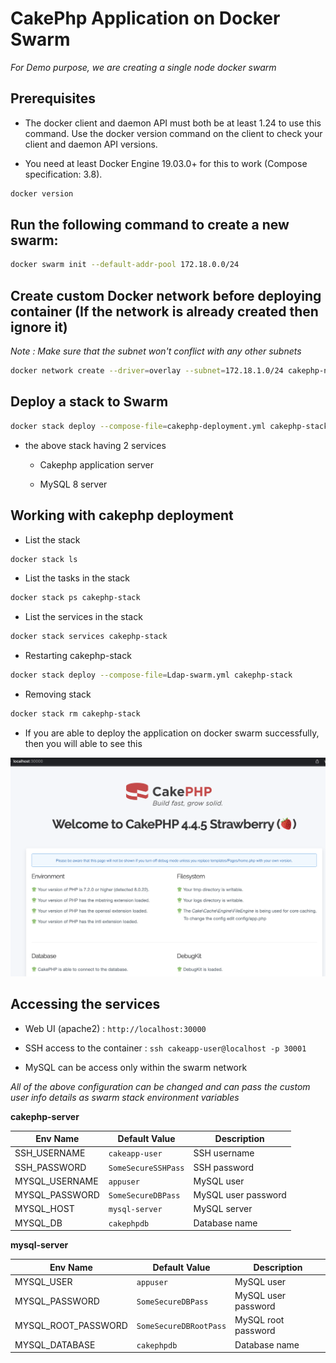 # CakePhp Application on Docker Swarm

*For Demo purpose, we are creating a single node docker swarm*

## Prerequisites

*  The docker client and daemon API must both be at least 1.24 to use this command. Use the docker version command on the client to check your client and daemon API versions.

* You need at least Docker Engine 19.03.0+ for this to work (Compose specification: 3.8).

```bash
docker version
```

## Run the following command to create a new swarm:

```bash
docker swarm init --default-addr-pool 172.18.0.0/24
```

## Create custom Docker network before deploying container (If the network is already created then ignore it)

*Note : Make sure that the subnet won't conflict with any other subnets*

```bash
docker network create --driver=overlay --subnet=172.18.1.0/24 cakephp-network
```

## Deploy a stack to Swarm

```bash
docker stack deploy --compose-file=cakephp-deployment.yml cakephp-stack
```

* the above stack having 2 services

    * Cakephp application server

    * MySQL 8 server


## Working with cakephp deployment

* List the stack

```bash
docker stack ls
```

* List the tasks in the stack

```bash
docker stack ps cakephp-stack
```

* List the services in the stack

```bash
docker stack services cakephp-stack
```

* Restarting cakephp-stack

```bash
docker stack deploy --compose-file=Ldap-swarm.yml cakephp-stack
```

* Removing stack

```bash
docker stack rm cakephp-stack
```

* If you are able to deploy the application on docker swarm successfully, then you will able to see this

![CakePhp](Img/cakephp.png)

## Accessing the services

* Web UI (apache2) : `http://localhost:30000`

* SSH access to the container : `ssh cakeapp-user@localhost -p 30001`

* MySQL can be access only within the swarm network


*All of the above configuration can be changed and can pass the custom user info details as swarm stack environment variables*


**cakephp-server**

Env Name	         |  Default Value   |  Description
---------------------|---------------------|---------------------
SSH_USERNAME	 | `cakeapp-user`	| SSH username
SSH_PASSWORD	 | `SomeSecureSSHPass`	| SSH password
MYSQL_USERNAME	 | `appuser`	| MySQL user
MYSQL_PASSWORD	 | `SomeSecureDBPass`	| MySQL user password
MYSQL_HOST	 | `mysql-server`	| MySQL server
MYSQL_DB	 | `cakephpdb`	| Database name


**mysql-server**

Env Name	         |  Default Value   |  Description
---------------------|---------------------|---------------------
MYSQL_USER	 | `appuser`	| MySQL user
MYSQL_PASSWORD	 | `SomeSecureDBPass`	| MySQL user password
MYSQL_ROOT_PASSWORD	 | `SomeSecureDBRootPass`	| MySQL root password
MYSQL_DATABASE	 | `cakephpdb`	| Database name